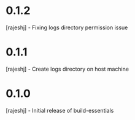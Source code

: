 # 0.1.2
[rajeshj] - Fixing logs directory permission issue
# 0.1.1
[rajeshj] - Create logs directory on host machine
# 0.1.0
[rajeshj] - Initial release of build-essentials
